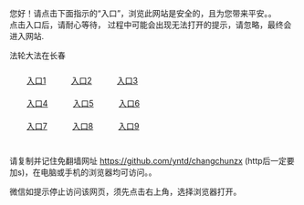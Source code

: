 您好！请点击下面指示的“入口”，浏览此网站是安全的，且为您带来平安。。 <br/>
点击入口后，请耐心等待， 过程中可能会出现无法打开的提示，请忽略，最终会进入网站. </br>

法轮大法在长春<br/>
<div style="padding:10px"><a style="margin:20px" target="_blank" href="https://d27v4tapxum79r.cloudfront.net/2Qpsp?itvqzugk" id="ccLink1" rel="nofollow">入口1</a> <a target="_blank" style="margin:20px" href="https://d5ei2c8bcpfnf.cloudfront.net/2Qpsp?nldibbd" id="ccLink2" rel="nofollow">入口2</a> <a style="margin:20px" target="_blank" href="https://d1ccdo6tkruq8p.cloudfront.net/2Qpsp?gkimri" id="ccLink3" rel="nofollow">入口3</a></div>

<div style="padding:10px" ><a style="margin:20px" target="_blank" href="https://d27v4tapxum79r.cloudfront.net/2Qpsp?itvqzugk" id="ccLink4" rel="nofollow">入口4</a> <a style="margin:20px" href="https://d5ei2c8bcpfnf.cloudfront.net/2Qpsp?nldibbd" target="_blank" id="ccLink5" rel="nofollow">入口5</a> <a style="margin:20px" href="https://d1ccdo6tkruq8p.cloudfront.net/2Qpsp?gkimri" target="_blank" id="ccLink6" rel="nofollow">入口6</a></div>

<div style="padding:10px"><a style="margin:20px" target="_blank" href="https://d27v4tapxum79r.cloudfront.net/2Qpsp?itvqzugk" id="ccLink7" rel="nofollow">入口7</a> <a style="margin:20px" href="https://d5ei2c8bcpfnf.cloudfront.net/2Qpsp?nldibbd" target="_blank" id="ccLink8" rel="nofollow">入口8</a> <a style="margin:20px" target="_blank" href="https://d1ccdo6tkruq8p.cloudfront.net/2Qpsp?gkimri" id="ccLink9" rel="nofollow">入口9</a></div>

<br/>



请复制并记住免翻墙网址 https://github.com/yntd/changchunzx (http后一定要加s)，在电脑或手机的浏览器均可访问。。<br/>

微信如提示停止访问该网页，须先点击右上角，选择浏览器打开。

